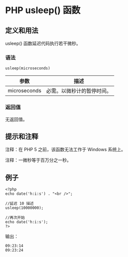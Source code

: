 # PHP usleep() 函数



## 定义和用法

usleep() 函数延迟代码执行若干微秒。

### 语法

```
usleep(microseconds)
```

| 参数 | 描述 |
| --- | --- |
| microseconds | 必需。以微秒计的暂停时间。 |

### 返回值

无返回值。

## 提示和注释

注释：在 PHP 5 之前，该函数无法工作于 Windows 系统上。

注释：一微秒等于百万分之一秒。

## 例子

```
<?php
echo date('h:i:s') . "<br />";

//延迟 10 描述
usleep(10000000);

//再次开始
echo date('h:i:s');
?>
```

输出：

```
09:23:14
09:23:24
```



